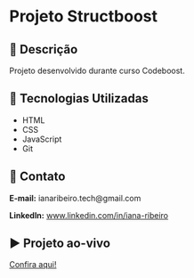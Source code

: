 <!DOCTYPE html>
<html lang="en">

<head>
  <meta charset="UTF-8">
  <meta name="viewport" content="width=device-width, initial-scale=1.0">
</head>

<body>
  <h1>Projeto Structboost</h1>

  <h2>📃 Descrição</h2>
  <p>Projeto desenvolvido durante curso Codeboost.</p>

  <h2>🚀 Tecnologias Utilizadas</h2>
  <ul>
    <li>
      HTML
    </li>
    <li>
      CSS
    </li>
    <li>
      JavaScript
    </li>
    <li>
      Git
    </li>
  </ul>

  <h2>📧 Contato</h2>
  <p><strong>E-mail:</strong> ianaribeiro.tech@gmail.com</p>
  <p><strong>LinkedIn:</strong> <a href="https://www.linkedin.com/in/iana-ribeiro/">www.linkedin.com/in/iana-ribeiro</a></p>

  <h2>▶️ Projeto ao-vivo</h2>
  <a href="https://iana-ribeiro.github.io/structboost">Confira aqui!</a>
</body>

</html>
